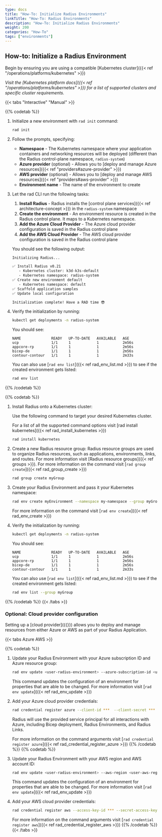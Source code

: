 ```yaml
---
type: docs
title: "How-To: Initialize Radius Environments"
linkTitle: "How-To: Radius Environments"
description: "How-To: Initialize Radius Environments"
weight: 200
categories: "How-To"
tags: ["environments"]
---
```


## How-to: Initialize a Radius Environment

Begin by ensuring you are using a compatible [Kubernetes cluster]({{< ref "/operations/platforms/kubernetes" >}})

   *Visit the [Kubernetes platform docs]({{< ref "/operations/platforms/kubernetes" >}}) for a list of supported clusters and specific cluster requirements.*

{{< tabs "Interactive" "Manual" >}}

{{% codetab %}}

1. Initialize a new environment with `rad init` command:
   ```bash
   rad init
   ```

1. Follow the prompts, specifying:
   - **Namespace** - The Kubernetes namespace where your application containers and networking resources will be deployed (different than the Radius control-plane namespace, `radius-system`)
   - **Azure provider** (optional) - Allows you to [deploy and manage Azure resources]({{< ref "providers#azure-provider" >}})
   - **AWS provider** (optional) - Allows you to [deploy and manage AWS resources]({{< ref "providers#aws-provider" >}})
   - **Environment name** - The name of the environment to create
1. Let the rad CLI run the following tasks:
   1. **Install Radius** - Radius installs the [control plane services]({{< ref architecture-concept >}}) in the `radius-system` namespace
   2. **Create the environment** - An environment resource is created in the Radius control plane. It maps to a Kubernetes namespace.
   3. **Add the Azure Cloud Provider** - The Azure cloud provider configuration is saved in the Radius control plane
   4. **Add the AWS Cloud Provider** - The AWS cloud provider configuration is saved in the Radius control plane

   You should see the following output:

   ```bash
   Initializing Radius...                     

   ✅ Install Radius v0.21                  
      - Kubernetes cluster: k3d-k3s-default   
      - Kubernetes namespace: radius-system   
   ✅ Create new environment default          
      - Kubernetes namespace: default         
   ✅ Scaffold application samples            
   ✅ Update local configuration              

   Initialization complete! Have a RAD time 😎
   ```

2. Verify the initialization by running:
   ```bash
   kubectl get deployments -n radius-system
   ```

   You should see:

   ```
   NAME              READY   UP-TO-DATE   AVAILABLE   AGE
   ucp               1/1     1            1           2m56s
   appcore-rp        1/1     1            1           2m56s
   bicep-de          1/1     1            1           2m56s
   contour-contour   1/1     1            1           2m33s
   ```

   You can also use [`rad env list`]({{< ref rad_env_list.md >}}) to see if the created environment gets listed:

   ```bash
   rad env list
   ```

{{% /codetab %}}

{{% codetab %}}

1. Install Radius onto a Kubernetes cluster:

    Use the following command to target your desired Kubernetes cluster.

    For a list of all the supported command options visit [rad install kubernetes]({{< ref rad_install_kubernetes >}})

    ```bash
    rad install kubernetes
    ```
2. Create a new Radius resource group:
    Radius resource groups are used to organize Radius resources, such as applications, environments, links, and routes. For more information visit [Radius resource groups]({{< ref groups >}}).
    For more information on the command visit [`rad group create`]({{< ref rad_group_create >}})
    ```bash
    rad group create myGroup
    ```
4. Create your Radius Environment and pass it your Kubernetes namespace:
    ```bash
    rad env create myEnvironment --namespace my-namespace --group myGroup
    ```
    For more information on the command visit [`rad env create`]({{< ref rad_env_create >}})
5. Verify the initialization by running:
   ```bash
   kubectl get deployments -n radius-system
   ```

   You should see:

   ```
   NAME              READY   UP-TO-DATE   AVAILABLE   AGE
   ucp               1/1     1            1           2m56s
   appcore-rp        1/1     1            1           2m56s
   bicep-de          1/1     1            1           2m56s
   contour-contour   1/1     1            1           2m33s
   ```

   You can also use [`rad env list`]({{< ref rad_env_list.md >}}) to see if the created environment gets listed:

   ```bash
   rad env list --group myGroup
   ```
{{% /codetab %}}
{{< /tabs >}}

### Optional: Cloud provider configuration

Setting up a [cloud provider]({{<ref providers>}}) allows you to deploy and manage resources from either Azure or AWS as part of your Radius Application.

{{< tabs Azure AWS >}}

{{% codetab %}}

1. Update your Radius Environment with your Azure subscription ID and Azure resource group:

    ```bash
    rad env update <user-radius-environment> --azure-subscription-id <user-azure-subscription-id> --azure-resource-group  <user-azure-resource-group>
    ```
    This command updates the configuration of an environment for properties that are able to be changed. For more information visit [`rad env update`]({{< ref rad_env_update >}})
2. Add your Azure cloud provider credentials:
    ```bash
    rad credential register azure --client-id ***  --client-secret ***  --tenant-id ***
    ```
    Radius will use the provided service principal for all interactions with Azure, including Bicep deployment, Radius Environments, and Radius Links.
    
    For more information on the command arguments visit [`rad credential register azure`]({{< ref rad_credential_register_azure >}})
{{% /codetab %}}
{{% codetab %}}
1. Update your Radius Environment with your AWS region and AWS account ID:
    ```bash
    rad env update <user-radius-environment> --aws-region <user-aws-region> --aws-account-id ***
    ```
    This command updates the configuration of an environment for properties that are able to be changed. For more information visit [`rad env update`]({{< ref rad_env_update >}})
2. Add your AWS cloud provider credentials:
    ```bash
    rad credential register aws --access-key-id *** --secret-access-key ***
    ```
    For more information on the command arguments visit [`rad credential register aws`]({{< ref rad_credential_register_aws >}})
{{% /codetab %}}
{{< /tabs >}}